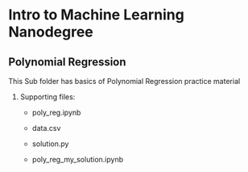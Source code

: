 # Intro to Machine Learning Nanodegree

## Polynomial Regression

This Sub folder has basics of Polynomial Regression practice material

1. Supporting files:

    - poly_reg.ipynb

    - data.csv

    - solution.py
    
    - poly_reg_my_solution.ipynb
    


